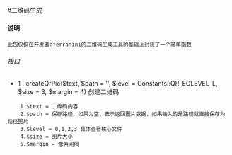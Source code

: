 #二维码生成

#### 说明
    此包仅仅在开发者aferranini的二维码生成工具的基础上封装了一个简单函数
###### 接口
* 1 . createQrPic($text, $path = '', $level = Constants::QR_ECLEVEL_L, $size = 3, $margin = 4) 创建二维码
```
    1.$text = 二维码内容
    2.$path = 保存路径，如果为空，表示返回图片数据，如果输入的是路径就直接保存为路径图片
    3.$level = 0,1,2,3 具体查看核心文件
    4.$size = 图片大小
    5.$margin = 像素间隔
```
 